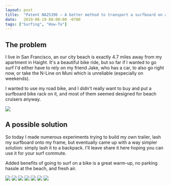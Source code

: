 ```yaml
---
layout: post
title:  "Patent NA25396 – A better method to transport a surfboard on a bike"
date:   2019-08-19 08:00:00 -0700
tags: ["Surfing", "How-To"]
---
```



## The problem

I live in San Francisco, an our city beach is exactly 4.7 miles away from my apartment in Haight. It's a beautiful bike ride, but so far if I wanted to go surf I'd either have to rely on my friend Jake, who has a car, to also go right now, or take the N-Line on Muni which is unreliable (especially on weekends).

I wanted to use my road bike, and I didn't really want to buy and put a surfboard bike rack on it, and most of them seemed designed for beach cruisers anyway. 

![](/surf/map.png)

## A possible solution

So today I made numerous experiments trying to build my own trailer, lash my surfboard onto my frame, but eventually came up with a way simpler solution: simply lash it to a backpack. I'll leave share it here hoping you can use it for your surf commute. 

Added benefits of going to surf on a bike is a great warm-up, no parking hassle at the beach, and fresh air.

![](/surf/1.jpg)
![](/surf/2.jpg)
![](/surf/3.jpg)
![](/surf/4.jpg)
![](/surf/5.jpg)
![](/surf/6.jpg)
![](/surf/7.jpg)